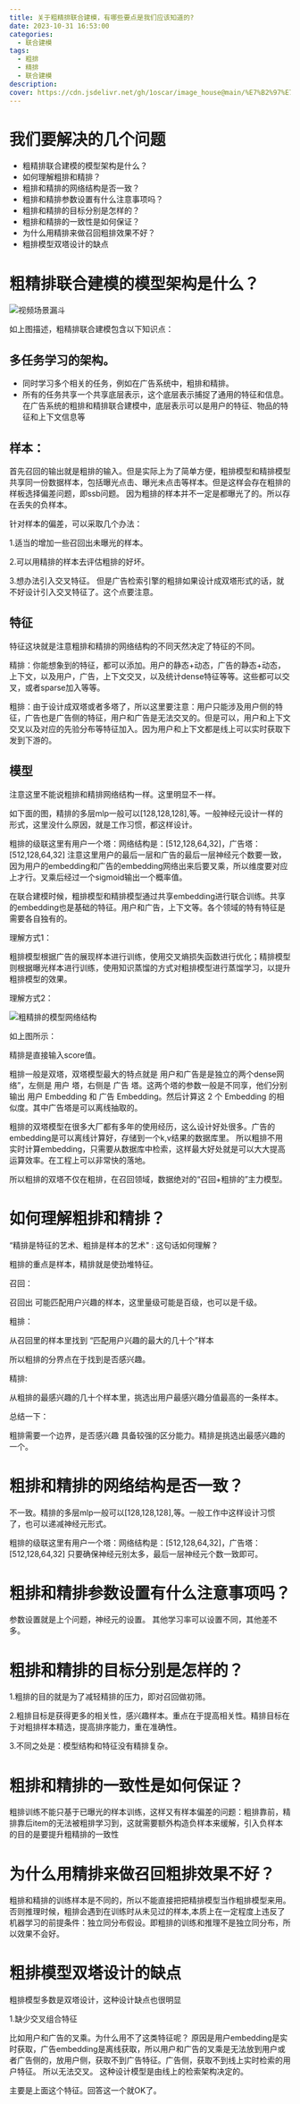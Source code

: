 ```yaml
---
title: 关于粗精排联合建模，有哪些要点是我们应该知道的?
date: 2023-10-31 16:53:00
categories:
  - 联合建模
tags:
  - 粗排
  - 精排
  - 联合建模 
description: 
cover: https://cdn.jsdelivr.net/gh/1oscar/image_house@main/%E7%B2%97%E7%B2%BE%E6%8E%92%E8%81%94%E5%90%88%E5%BB%BA%E6%A8%A120231031.png
---
```


# 我们要解决的几个问题
- 粗精排联合建模的模型架构是什么？
- 如何理解粗排和精排？
- 粗排和精排的网络结构是否一致？
- 粗排和精排参数设置有什么注意事项吗？
- 粗排和精排的目标分别是怎样的？
- 粗排和精排的一致性是如何保证？
- 为什么用精排来做召回粗排效果不好？
- 粗排模型双塔设计的缺点



# 粗精排联合建模的模型架构是什么？


![视频场景漏斗](https://cdn.jsdelivr.net/gh/1oscar/image_house@main/cupai20231031.png)

如上图描述，粗精排联合建模包含以下知识点：

## 多任务学习的架构。
  - 同时学习多个相关的任务，例如在广告系统中，粗排和精排。
  - 所有的任务共享一个共享底层表示，这个底层表示捕捉了通用的特征和信息。在广告系统的粗排和精排联合建模中，底层表示可以是用户的特征、物品的特征和上下文信息等

## 样本：

首先召回的输出就是粗排的输入。但是实际上为了简单方便，粗排模型和精排模型共享同一份数据样本，包括曝光点击、曝光未点击等样本。但是这样会存在粗排的样板选择偏差问题，即ssb问题。 因为粗排的样本并不一定是都曝光了的。所以存在丢失的负样本。

针对样本的偏差，可以采取几个办法：

1.适当的增加一些召回出未曝光的样本。

2.可以用精排的样本去评估粗排的好坏。

3.想办法引入交叉特征。 但是广告检索引擎的粗排如果设计成双塔形式的话，就不好设计引入交叉特征了。这个点要注意。


## 特征

特征这块就是注意粗排和精排的网络结构的不同天然决定了特征的不同。

精排：你能想象到的特征，都可以添加。用户的静态+动态，广告的静态+动态，上下文，以及用户，广告，上下文交叉，以及统计dense特征等等。这些都可以交叉，或者sparse加入等等。

粗排：由于设计成双塔或者多塔了，所以这里要注意：用户只能涉及用户侧的特征，广告也是广告侧的特征，用户和广告是无法交叉的。但是可以，用户和上下文交叉以及对应的先验分布等特征加入。因为用户和上下文都是线上可以实时获取下发到下游的。



## 模型

注意这里不能说粗排和精排网络结构一样。这里明显不一样。

如下面的图，精排的多层mlp一般可以[128,128,128],等。一般神经元设计一样的形式，这里没什么原因，就是工作习惯，都这样设计。

粗排的级联这里有用户一个塔：网络结构是：[512,128,64,32]，广告塔：[512,128,64,32]
注意这里用户的最后一层和广告的最后一层神经元个数要一致，因为用户的embedding和广告的embedding网络出来后要叉乘，所以维度要对应上才行。叉乘后经过一个sigmoid输出一个概率值。


在联合建模时候，粗排模型和精排模型通过共享embedding进行联合训练。共享的embedding也是基础的特征。用户和广告，上下文等。各个领域的特有特征是需要各自独有的。

理解方式1：

粗排模型根据广告的展现样本进行训练，使用交叉熵损失函数进行优化；精排模型则根据曝光样本进行训练，使用知识蒸馏的方式对粗排模型进行蒸馏学习，以提升粗排模型的效果。

理解方式2：

![粗精排的模型网络结构](https://cdn.jsdelivr.net/gh/1oscar/image_house@main/%E7%B2%97%E7%B2%BE%E6%8E%92zhengti20231031.png)

如上图所示：

精排是直接输入score值。

粗排一般是双塔，双塔模型最大的特点就是 用户和广告是是独立的两个dense网络”，左侧是 用户 塔，右侧是 广告 塔。这两个塔的参数一般是不同享，他们分别输出 用户 Embedding 和 广告 Embedding。然后计算这 2 个 Embedding 的相似度。其中广告塔是可以离线抽取的。

粗排的双塔模型在很多大厂都有多年的使用经历，这么设计好处很多。广告的embedding是可以离线计算好，存储到一个k,v结果的数据库里。 所以粗排不用实时计算embedding，只需要从数据库中检索，这样最大好处就是可以大大提高运算效率。在工程上可以非常快的落地。

所以粗排的双塔不仅在粗排，在召回领域，数据绝对的“召回+粗排的”主力模型。


# 如何理解粗排和精排？


“精排是特征的艺术、粗排是样本的艺术" : 这句话如何理解？

粗排的重点是样本，精排就是使劲堆特征。

召回：

召回出 可能匹配用户兴趣的样本，这里量级可能是百级，也可以是千级。


粗排：

从召回里的样本里找到 “匹配用户兴趣的最大的几十个”样本

所以粗排的分界点在于找到是否感兴趣。

精排:

从粗排的最感兴趣的几十个样本里，挑选出用户最感兴趣分值最高的一条样本。


总结一下：

粗排需要一个边界，是否感兴趣 具备较强的区分能力。精排是挑选出最感兴趣的一个。


# 粗排和精排的网络结构是否一致？

不一致。精排的多层mlp一般可以[128,128,128],等。一般工作中这样设计习惯了，也可以递减神经元形式。

粗排的级联这里有用户一个塔：网络结构是：[512,128,64,32]，广告塔：[512,128,64,32]
只要确保神经元别太多，最后一层神经元个数一致即可。


# 粗排和精排参数设置有什么注意事项吗？

参数设置就是上个问题，神经元的设置。
其他学习率可以设置不同，其他差不多。


# 粗排和精排的目标分别是怎样的？

1.粗排的目的就是为了减轻精排的压力，即对召回做初筛。

2.粗排目标是获得更多的相关性，感兴趣样本。重点在于提高相关性。精排目标在于对粗排样本精选，提高排序能力，重在准确性。

3.不同之处是：模型结构和特征没有精排复杂。


# 粗排和精排的一致性是如何保证？

粗排训练不能只基于已曝光的样本训练，这样又有样本偏差的问题：粗排靠前，精排靠后item的无法被粗排学习到，这就需要额外构造负样本来缓解，引入负样本的目的是要提升粗精排的一致性

# 为什么用精排来做召回粗排效果不好？


粗排和精排的训练样本是不同的，所以不能直接把把精排模型当作粗排模型来用。 否则推理时候，粗排会遇到在训练时从未见过的样本,本质上在一定程度上违反了机器学习的前提条件：独立同分布假设。即粗排的训练和推理不是独立同分布，所以效果不会好。



# 粗排模型双塔设计的缺点

粗排模型多数是双塔设计，这种设计缺点也很明显

1.缺少交叉组合特征

比如用户和广告的叉乘。为什么用不了这类特征呢？ 原因是用户embedding是实时获取，广告embedding是离线获取，所以用户和广告的叉乘是无法放到用户或者广告侧的，放用户侧，获取不到广告特征。广告侧，获取不到线上实时检索的用户特征。 所以无法交叉。 这种设计模型是由线上的检索架构决定的。

主要是上面这个特征。回答这一个就OK了。 

